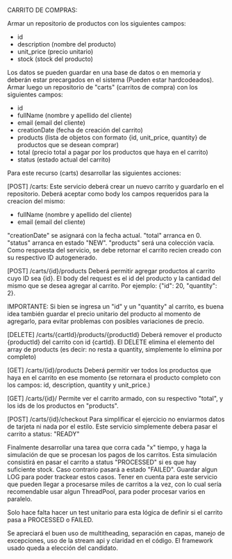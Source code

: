 CARRITO DE COMPRAS:

Armar un repositorio de productos con los siguientes campos:
- id 
- description (nombre del producto)
- unit_price (precio unitario)
- stock (stock del producto)

Los datos se pueden guardar en una base de datos o en memoria y deberán estar precargados en el sistema (Pueden estar hardcodeados).
Armar luego un repositorio de "carts" (carritos de compra) con los siguientes campos:

- id
- fullName (nombre y apellido del cliente)
- email (email del cliente)
- creationDate (fecha de creación del carrito)
- products (lista de objetos con formato {id, unit_price, quantity} de productos que se desean comprar)
- total (precio total a pagar por los productos que haya en el carrito)
- status (estado actual del carrito)

Para este recurso (carts) desarrollar las siguientes acciones:

[POST] /carts:
Este servicio deberá crear un nuevo carrito y guardarlo en el repositorio. Deberá aceptar como body los campos requeridos para la creacion del mismo:
- fullName (nombre y apellido del cliente)
- email (email del cliente)

"creationDate" se asignará con la fecha actual. "total" arranca en 0. "status" arranca en estado "NEW". "products" será una colección vacía. Como respuesta del servicio, se debe retornar el carrito recien creado con su respectivo ID autogenerado.

[POST] /carts/{id}/products
Deberá permitir agregar productos al carrito cuyo ID sea {id}. El body del request es el id del producto y la cantidad del mismo que se desea agregar al carrito. Por ejemplo: {"id": 20, "quantity": 2}. 

IMPORTANTE: Si bien se ingresa un "id" y un "quantity" al carrito, es buena idea también guardar el precio unitario del producto al momento de agregarlo, para evitar problemas con posibles variaciones de precio.

[DELETE] /carts/{cartId}/products/{productId}
Deberá remover el producto {productId} del carrito con id {cartId}. El DELETE elimina el elemento del array de products (es decir: no resta a quantity, simplemente lo elimina por completo)

[GET] /carts/{id}/products
Deberá permitir ver todos los productos que haya en el carrito en ese momento (se retornara el producto completo con los campos: id, description, quantity y unit_price.)

[GET] /carts/{id}/ 
Permite ver el carrito armado, con su respectivo "total", y los ids de los productos en "products". 

[POST] /carts/{id}/checkout
Para simplificar el ejercicio no enviarmos datos de tarjeta ni nada por el estilo. Este servicio simplemente debera pasar el carrito a status: "READY" 


Finalmente desarrollar una tarea que corra cada "x" tiempo, y haga la simulación de que se procesan los pagos de los carritos. Esta simulación consistirá en pasar el carrito a status "PROCESSED" si es que hay suficiente stock. Caso contrario pasará a estado "FAILED". Guardar algun LOG para poder trackear estos casos. Tener en cuenta para este servicio que pueden llegar a procesarse miles de carritos a la vez, con lo cual sería recomendable usar algun ThreadPool, para poder procesar varios en paralelo.

Solo hace falta hacer un test unitario para esta lógica de definir si el carrito pasa a PROCESSED o FAILED.

Se apreciará el buen uso de multitheading, separación en capas, manejo de excepciones, uso de la stream api y claridad en el código. El framework usado queda a elección del candidato.